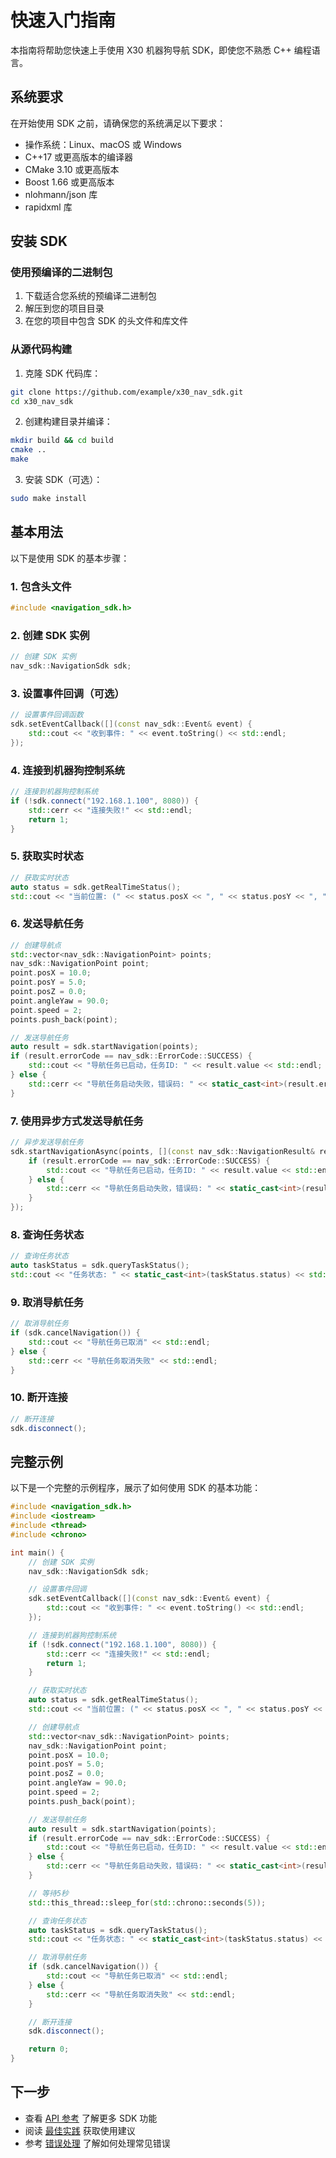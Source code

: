 # 快速入门指南

本指南将帮助您快速上手使用 X30 机器狗导航 SDK，即使您不熟悉 C++ 编程语言。

## 系统要求

在开始使用 SDK 之前，请确保您的系统满足以下要求：

- 操作系统：Linux、macOS 或 Windows
- C++17 或更高版本的编译器
- CMake 3.10 或更高版本
- Boost 1.66 或更高版本
- nlohmann/json 库
- rapidxml 库

## 安装 SDK

### 使用预编译的二进制包

1. 下载适合您系统的预编译二进制包
2. 解压到您的项目目录
3. 在您的项目中包含 SDK 的头文件和库文件

### 从源代码构建

1. 克隆 SDK 代码库：

```bash
git clone https://github.com/example/x30_nav_sdk.git
cd x30_nav_sdk
```

2. 创建构建目录并编译：

```bash
mkdir build && cd build
cmake ..
make
```

3. 安装 SDK（可选）：

```bash
sudo make install
```

## 基本用法

以下是使用 SDK 的基本步骤：

### 1. 包含头文件

```cpp
#include <navigation_sdk.h>
```

### 2. 创建 SDK 实例

```cpp
// 创建 SDK 实例
nav_sdk::NavigationSdk sdk;
```

### 3. 设置事件回调（可选）

```cpp
// 设置事件回调函数
sdk.setEventCallback([](const nav_sdk::Event& event) {
    std::cout << "收到事件: " << event.toString() << std::endl;
});
```

### 4. 连接到机器狗控制系统

```cpp
// 连接到机器狗控制系统
if (!sdk.connect("192.168.1.100", 8080)) {
    std::cerr << "连接失败!" << std::endl;
    return 1;
}
```

### 5. 获取实时状态

```cpp
// 获取实时状态
auto status = sdk.getRealTimeStatus();
std::cout << "当前位置: (" << status.posX << ", " << status.posY << ", " << status.posZ << ")" << std::endl;
```

### 6. 发送导航任务

```cpp
// 创建导航点
std::vector<nav_sdk::NavigationPoint> points;
nav_sdk::NavigationPoint point;
point.posX = 10.0;
point.posY = 5.0;
point.posZ = 0.0;
point.angleYaw = 90.0;
point.speed = 2;
points.push_back(point);

// 发送导航任务
auto result = sdk.startNavigation(points);
if (result.errorCode == nav_sdk::ErrorCode::SUCCESS) {
    std::cout << "导航任务已启动，任务ID: " << result.value << std::endl;
} else {
    std::cerr << "导航任务启动失败，错误码: " << static_cast<int>(result.errorCode) << std::endl;
}
```

### 7. 使用异步方式发送导航任务

```cpp
// 异步发送导航任务
sdk.startNavigationAsync(points, [](const nav_sdk::NavigationResult& result) {
    if (result.errorCode == nav_sdk::ErrorCode::SUCCESS) {
        std::cout << "导航任务已启动，任务ID: " << result.value << std::endl;
    } else {
        std::cerr << "导航任务启动失败，错误码: " << static_cast<int>(result.errorCode) << std::endl;
    }
});
```

### 8. 查询任务状态

```cpp
// 查询任务状态
auto taskStatus = sdk.queryTaskStatus();
std::cout << "任务状态: " << static_cast<int>(taskStatus.status) << std::endl;
```

### 9. 取消导航任务

```cpp
// 取消导航任务
if (sdk.cancelNavigation()) {
    std::cout << "导航任务已取消" << std::endl;
} else {
    std::cerr << "导航任务取消失败" << std::endl;
}
```

### 10. 断开连接

```cpp
// 断开连接
sdk.disconnect();
```

## 完整示例

以下是一个完整的示例程序，展示了如何使用 SDK 的基本功能：

```cpp
#include <navigation_sdk.h>
#include <iostream>
#include <thread>
#include <chrono>

int main() {
    // 创建 SDK 实例
    nav_sdk::NavigationSdk sdk;

    // 设置事件回调
    sdk.setEventCallback([](const nav_sdk::Event& event) {
        std::cout << "收到事件: " << event.toString() << std::endl;
    });

    // 连接到机器狗控制系统
    if (!sdk.connect("192.168.1.100", 8080)) {
        std::cerr << "连接失败!" << std::endl;
        return 1;
    }

    // 获取实时状态
    auto status = sdk.getRealTimeStatus();
    std::cout << "当前位置: (" << status.posX << ", " << status.posY << ", " << status.posZ << ")" << std::endl;

    // 创建导航点
    std::vector<nav_sdk::NavigationPoint> points;
    nav_sdk::NavigationPoint point;
    point.posX = 10.0;
    point.posY = 5.0;
    point.posZ = 0.0;
    point.angleYaw = 90.0;
    point.speed = 2;
    points.push_back(point);

    // 发送导航任务
    auto result = sdk.startNavigation(points);
    if (result.errorCode == nav_sdk::ErrorCode::SUCCESS) {
        std::cout << "导航任务已启动，任务ID: " << result.value << std::endl;
    } else {
        std::cerr << "导航任务启动失败，错误码: " << static_cast<int>(result.errorCode) << std::endl;
    }

    // 等待5秒
    std::this_thread::sleep_for(std::chrono::seconds(5));

    // 查询任务状态
    auto taskStatus = sdk.queryTaskStatus();
    std::cout << "任务状态: " << static_cast<int>(taskStatus.status) << std::endl;

    // 取消导航任务
    if (sdk.cancelNavigation()) {
        std::cout << "导航任务已取消" << std::endl;
    } else {
        std::cerr << "导航任务取消失败" << std::endl;
    }

    // 断开连接
    sdk.disconnect();

    return 0;
}
```

## 下一步

- 查看 [API 参考](api_reference.md) 了解更多 SDK 功能
- 阅读 [最佳实践](best_practices.md) 获取使用建议
- 参考 [错误处理](error_handling.md) 了解如何处理常见错误
